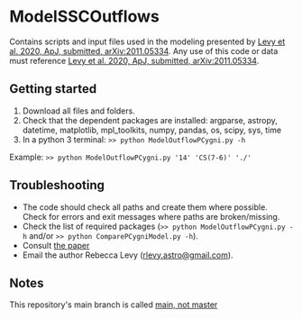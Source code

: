 # ModelSSCOutflows
Contains scripts and input files used in the modeling presented by [Levy et al. 2020, ApJ, submitted, arXiv:2011.05334](https://ui.adsabs.harvard.edu/abs/2020arXiv201105334L/abstract). Any use of this code or data must reference [Levy et al. 2020, ApJ, submitted, arXiv:2011.05334](https://ui.adsabs.harvard.edu/abs/2020arXiv201105334L/abstract).

## Getting started
1. Download all files and folders. 
2. Check that the dependent packages are installed: argparse, astropy, datetime, matplotlib, mpl_toolkits, numpy, pandas, os, scipy, sys, time
3. In a python 3 terminal: ``>> python ModelOutflowPCygni.py -h``

Example: `>> python ModelOutflowPCygni.py '14' 'CS(7-6)' './'`

## Troubleshooting
- The code should check all paths and create them where possible. Check for errors and exit messages where paths are broken/missing.
- Check the list of required packages (`>> python ModelOutflowPCygni.py -h` and/or `>> python ComparePCygniModel.py -h`).
- Consult [the paper](https://ui.adsabs.harvard.edu/abs/2020arXiv201105334L/abstract)
- Email the author Rebecca Levy (rlevy.astro@gmail.com).

## Notes
This repository's main branch is called [main, not master](https://www.cnet.com/news/microsofts-github-is-removing-coding-terms-like-master-and-slave/)
